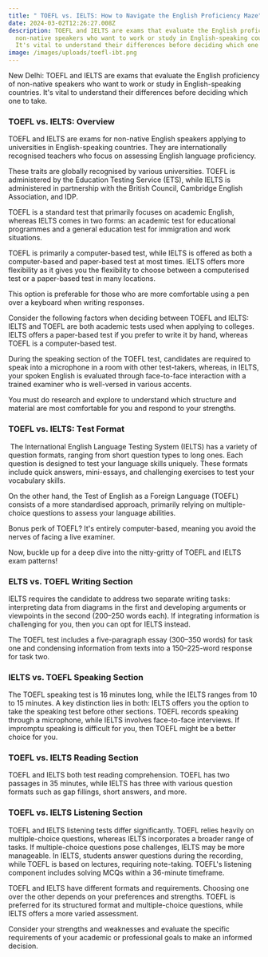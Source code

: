 ```yaml
---
title: " TOEFL vs. IELTS: How to Navigate the English Proficiency Maze"
date: 2024-03-02T12:26:27.008Z
description: TOEFL and IELTS are exams that evaluate the English proficiency of
  non-native speakers who want to work or study in English-speaking countries.
  It's vital to understand their differences before deciding which one to take.
image: /images/uploads/toefl-ibt.png
---
```

New Delhi: TOEFL and IELTS are exams that evaluate the English proficiency of non-native speakers who want to work or study in English-speaking countries. It's vital to understand their differences before deciding which one to take. 

### TOEFL vs. IELTS: Overview

TOEFL and IELTS are exams for non-native English speakers applying to universities in English-speaking countries. They are internationally recognised teachers who focus on assessing English language proficiency.

These traits are globally recognised by various universities. TOEFL is administered by the Education Testing Service (ETS), while IELTS is administered in partnership with the British Council, Cambridge English Association, and IDP.

TOEFL is a standard test that primarily focuses on academic English, whereas IELTS comes in two forms: an academic test for educational programmes and a general education test for immigration and work situations. 

TOEFL is primarily a computer-based test, while IELTS is offered as both a computer-based and paper-based test at most times. IELTS offers more flexibility as it gives you the flexibility to choose between a computerised test or a paper-based test in many locations. 

This option is preferable for those who are more comfortable using a pen over a keyboard when writing responses.

Consider the following factors when deciding between TOEFL and IELTS: IELTS and TOEFL are both academic tests used when applying to colleges. IELTS offers a paper-based test if you prefer to write it by hand, whereas TOEFL is a computer-based test. 

During the speaking section of the TOEFL test, candidates are required to speak into a microphone in a room with other test-takers, whereas, in IELTS, your spoken English is evaluated through face-to-face interaction with a trained examiner who is well-versed in various accents.

You must do research and explore to understand which structure and material are most comfortable for you and respond to your strengths.

### TOEFL vs. IELTS: Tеst Format 

 The International English Language Testing System (IELTS) has a variety of question formats, ranging from short question types to long ones. Each question is designed to test your language skills uniquely. These formats include quick answers, mini-essays, and challenging exercises to test your vocabulary skills.

On the other hand, the Test of English as a Foreign Language (TOEFL) consists of a more standardised approach, primarily relying on multiple-choice questions to assess your language abilities.

Bonus perk of TOEFL? It's entirely computer-based, meaning you avoid the nerves of facing a live examiner.

Now, buckle up for a deep dive into the nitty-gritty of TOEFL and IELTS exam patterns!

### ELTS vs. TOEFL Writing Section

IELTS requires the candidate to address two separate writing tasks: interpreting data from diagrams in the first and developing arguments or viewpoints in the second (200–250 words each). If integrating information is challenging for you, then you can opt for IELTS instead.

The TOEFL test includes a five-paragraph essay (300–350 words) for task one and condensing information from texts into a 150–225-word response for task two.

### IELTS vs. TOEFL Speaking Section

The TOEFL speaking test is 16 minutes long, while the IELTS ranges from 10 to 15 minutes. A key distinction lies in both: IELTS offers you the option to take the speaking test before other sections. TOEFL records speaking through a microphone, while IELTS involves face-to-face interviews. If impromptu speaking is difficult for you, then TOEFL might be a better choice for you.

### TOEFL vs. IELTS Rеading Sеction 

TOEFL and IELTS both test reading comprehension. TOEFL has two passages in 35 minutes, while IELTS has three with various question formats such as gap fillings, short answers, and more.

### TOEFL vs. IELTS Listening Section

TOEFL and IELTS listening tests differ significantly. TOEFL relies heavily on multiple-choice questions, whereas IELTS incorporates a broader range of tasks. If multiple-choice questions pose challenges, IELTS may be more manageable. In IELTS, students answer questions during the recording, while TOEFL is based on lectures, requiring note-taking. TOEFL's listening component includes solving MCQs within a 36-minute timeframe.

TOEFL and IELTS have different formats and requirements. Choosing onе ovеr thе othеr dеpеnds on your prеfеrеncеs and strеngths. TOEFL is prеfеrrеd for its structurеd format and multiplе-choicе quеstions, while IELTS offers a more variеd assеssmеnt. 

 Considеr your strengths and wеaknеssеs and еvaluatе thе specific rеquirеmеnts of your academic or professional goals to makе an informеd dеcision.